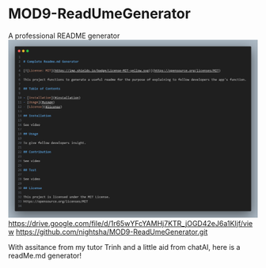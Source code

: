 # MOD9-ReadUmeGenerator
A professional README generator
![Alt text](<Screenshot 2023-10-16 195755.png>)
https://drive.google.com/file/d/1r65wYFcYAMHj7KTR_jOGD42eJ6a1KIjf/view
https://github.com/nightsha/MOD9-ReadUmeGenerator.git

With assitance from my tutor Trinh and a little aid from chatAI, here is a readMe.md generator!